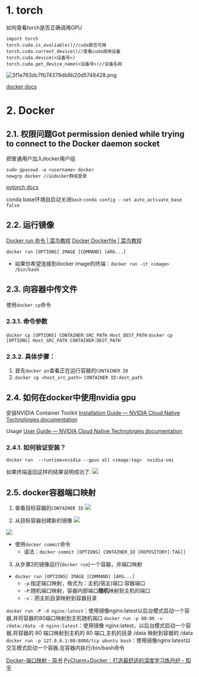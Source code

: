 # 1. torch
如何查看torch是否正确调用GPU
```shell
import torch
torch.cuda.is_avaliable()//cuda是否可用
torch.cuda.current_device()//查看cuda调用设备
torch.cuda.device(<设备号>)
torch.cuda.get_device_name(<设备号>)//设备名称
```
![3f1e763dc7fb74379db8b20d5748428.png](https://chillcharlie-img.oss-cn-hangzhou.aliyuncs.com/imgae/2023/01/24/c647bb164bccbbf527abadf97563f809_3f1e763dc7fb74379db8b20d5748428.png)

[docker docs](https://docs.docker.com.zh.xy2401.com/config/containers/resource_constraints/)
# 2. Docker
## 2.1. 权限问题Got permission denied while trying to connect to the Docker daemon socket
把普通用户加入docker用户组
```shell
sudo gpasswd -a <username> docker
newgrp docker //以docker群组登录
```
[pytorch docs](https://pytorch.org/docs/stable/index.html)

conda base环境自启动关闭`bash`
`conda config --set auto_activate_base false`

## 2.2. 运行镜像
[Docker run 命令 | 菜鸟教程](https://www.runoob.com/docker/docker-run-command.html)
[Docker Dockerfile | 菜鸟教程](https://www.runoob.com/docker/docker-dockerfile.html)

`docker run [OPTIONS] IMAGE [COMMAND] [ARG...]`

- 如果你希望连接到docker image的终端：`docker run -it <image> /bin/bash`

## 2.3. 向容器中传文件
使用`docker cp`命令
### 2.3.1. 命令参数
`docker cp [OPTIONS] CONTAINER:SRC_PATH Host_DEST_PATH`
`docker cp [OPTIONS] Host_SRC_PATH CONTAINER:DEST_PATH`

### 2.3.2. 具体步骤：
1. 首先`docker ps`查看正在运行容器的`CONTAINER ID`
2. `docker cp <host_src_path> CONTAINER ID:dest_path`

## 2.4. 如何在docker中使用nvidia gpu
安装NVIDIA Container Toolkit
[Installation Guide — NVIDIA Cloud Native Technologies documentation](https://docs.nvidia.com/datacenter/cloud-native/container-toolkit/install-guide.html#docker)

Usage
[User Guide — NVIDIA Cloud Native Technologies documentation](https://docs.nvidia.com/datacenter/cloud-native/container-toolkit/user-guide.html)

### 2.4.1. 如何验证安装？
`docker run  --runtime=nvidia --gpus all <image:tag>  nvidia-smi`

如果终端返回这样的结果说明成功了:
![](https://chillcharlie-img.oss-cn-hangzhou.aliyuncs.com/Screenshot%20from%202023-03-07%2023-06-39.png)

## 2.5. docker容器端口映射

1. 查看目标容器的`CONTAINER ID`
![](https://chillcharlie-img.oss-cn-hangzhou.aliyuncs.com/Screenshot%20from%202023-03-10%2022-16-11.png)

2. 从目标容器创建新的镜像
![](https://chillcharlie-img.oss-cn-hangzhou.aliyuncs.com/Screenshot%20from%202023-03-10%2022-18-19.png)

![](https://chillcharlie-img.oss-cn-hangzhou.aliyuncs.com/Screenshot%20from%202023-03-10%2022-21-09.png)

- 使用`docker commit`命令
	- 语法：`docker commit [OPTIONS] CONTAINER_ID [REPOSITORY[:TAG]]`

3. 从步骤2的镜像运行(`docker run`)一个容器，并端口映射

- `docker run [OPTIONS] IMAGE [COMMAND] [ARG...]`
	- `-p`:指定端口映射，格式为：主机(宿主)端口:容器端口
	- `-P`:随机端口映射，容器内部端口**随机**映射到主机的端口
	- `-v`：把主机目录映射到容器目录

`docker run -P -d nginx:latest`：使用镜像nginx:latest以后台模式启动一个容器,并将容器的80端口映射到主机随机端口
`docker run -p 80:80 -v /data:/data -d nginx:latest`：使用镜像 nginx:latest，以后台模式启动一个容器,将容器的 80 端口映射到主机的 80 端口,主机的目录 /data 映射到容器的 /data
`docker run -p 127.0.0.1:80:8080/tcp ubuntu bash`：使用镜像nginx:latest以交互模式启动一个容器,在容器内执行/bin/bash命令

[Docker-端口映射 - 简书](https://www.jianshu.com/p/b92d4b845ed6)
[PyCharm+Docker：打造最舒适的深度学习炼丹炉 - 知乎](https://zhuanlan.zhihu.com/p/52827335)
